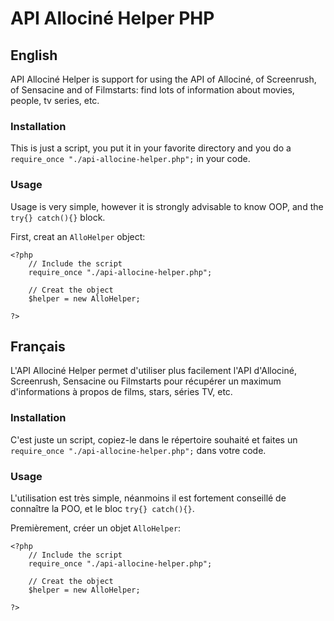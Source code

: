 API Allociné Helper PHP
=======================

English
-------

API Allociné Helper is support for using the API of Allociné, of Screenrush, of Sensacine and of Filmstarts: find lots of information about movies, people, tv series, etc.

### Installation

This is just a script, you put it in your favorite directory and you do a `require_once "./api-allocine-helper.php";` in your code.

### Usage

Usage is very simple, however it is strongly advisable to know OOP, and the `try{} catch(){}` block.

First, creat an `AlloHelper` object:

```
<?php
    // Include the script
    require_once "./api-allocine-helper.php";
    
    // Creat the object
    $helper = new AlloHelper;
    
?>
```



Français
--------

L'API Allociné Helper permet d'utiliser plus facilement l'API d'Allociné, Screenrush, Sensacine ou Filmstarts pour récupérer un maximum d'informations à propos de films, stars, séries TV, etc.

### Installation

C'est juste un script, copiez-le dans le répertoire souhaité et faites un `require_once "./api-allocine-helper.php";` dans votre code.

### Usage

L'utilisation est très simple, néanmoins il est fortement conseillé de connaître la POO, et le bloc `try{} catch(){}`.

Premièrement, créer un objet `AlloHelper`:

```
<?php
    // Include the script
    require_once "./api-allocine-helper.php";
    
    // Creat the object
    $helper = new AlloHelper;
    
?>
```
